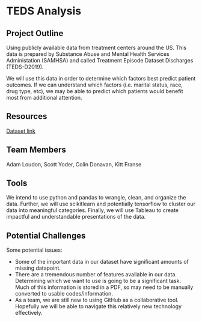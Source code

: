 # TEDS Analysis

## Project Outline
Using publicly available data from treatment centers around the US. This data is prepared by Substance Abuse and Mental Health Services Administation (SAMHSA) and called Treatment Episode Dataset Discharges (TEDS-D2019). 

We will use this data in order to determine which factors best predict patient outcomes. If we can understand which factors (i.e. marital status, race, drug type, etc), we may be able to predict which patients would benefit most from additional attention.

## Resources
[Dataset link](https://www.datafiles.samhsa.gov/dataset/teds-d-2019-ds0001-teds-d-2019-ds0001)

## Team Members
Adam Loudon, Scott Yoder, Colin Donavan, Kitt Franse

## Tools
We intend to use python and pandas to wrangle, clean, and organize the data. Further, we will use scikitlearn and potentially tensorflow to cluster our data into meaningful categories. Finally, we will use Tableau to create impactful and understandable presentations of the data.

## Potential Challenges
Some potential issues:
-   Some of the important data in our dataset have significant amounts of missing datapoint.
-   There are a tremendous number of features available in our data. Determining which we want to use is going to be a significant task. Much of this information is stored in a PDF, so may need to be manually converted to usable codes/information.
-   As a team, we are still new to using GitHub as a collaborative tool. Hopefully we will be able to navigate this relatively new technology effectively. 
